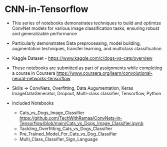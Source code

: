 # CNN-in-Tensorflow

* This series of notebooks demonstrates techniques to build and optimize ConvNet models for various image classification tasks, ensuring robust and generalizable performance
* Particularly demonstrates Data preprocessing, model building, augmentation techniques, transfer learning, and multiclass classification
* Kaggle Dataset - https://www.kaggle.com/c/dogs-vs-cats/overview

* These notebooks are submitted as part of assignments while completing a course in Coursera
  https://www.coursera.org/learn/convolutional-neural-networks-tensorflow
  
* Skills -> ConvNets, Overfitting, Data Augumentation, Keras ImageDataGenerator, Dropout, Multi-class classifier, Tensorflow, Python
* Included Notebooks
    *  Cats_vs_Dogs_Image_Classifier
          https://github.com/TechWithRamaa/ConvNets-in-Tensorflow/blob/main/Cats_vs_Dogs_Image_Classifier.ipynb
    *  Tackling_Overfitting_Cats_vs_Dogs_Classifier
    *  Pre_Trained_Model_For_Cats_vs_Dog_Classifier
    *  Multi_Class_Classifier_Sign_Language
